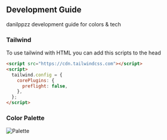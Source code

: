 ## Development Guide
danilppzz development guide for colors & tech

### Tailwind
To use tailwind with HTML you can add this scripts to the head

```html
<script src="https://cdn.tailwindcss.com"></script>
<script>
  tailwind.config = {
    corePlugins: {
      preflight: false,
    },
  };
</script>
```

### Color Palette

![Palette](https://github.com/user-attachments/assets/4e8880cb-0374-4a62-8074-2d02245d15f3)
